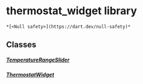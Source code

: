 


# thermostat_widget library






    *[<Null safety>](https://dart.dev/null-safety)*





## Classes

##### [TemperatureRangeSlider](../traits_thermostat_widget/TemperatureRangeSlider-class.md)



 


##### [ThermostatWidget](../traits_thermostat_widget/ThermostatWidget-class.md)



 
















